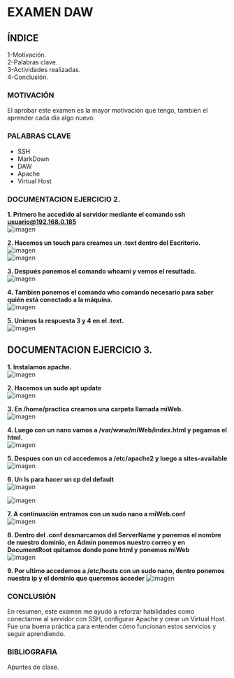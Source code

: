 # EXAMEN DAW 
## ÍNDICE
  1-Motivación.  
  2-Palabras clave.  
  3-Actividades realizadas.  
  4-Conclusión.  

### MOTIVACIÓN  
  El aprobar este examen es la mayor motivación que tengo, también el aprender cada dia algo nuevo.  

### PALABRAS CLAVE  
  * SSH  
  * MarkDown  
  * DAW  
  * Apache  
  * Virtual Host  

### DOCUMENTACION EJERCICIO 2.  

**1. Primero he accedido al servidor mediante el comando ssh usuario@192.168.0.185**  
![imagen](https://github.com/user-attachments/assets/59e85444-35da-4af7-9846-66fe75831aac)  

**2. Hacemos un touch para creamos un .text dentro del Escritorio.**  
![imagen](https://github.com/user-attachments/assets/77af3686-a2db-495f-884e-22b8ec5725c0)  
![imagen](https://github.com/user-attachments/assets/acbffac7-f2a9-4c05-8699-02620bbe3aeb)  

**3. Después ponemos el comando whoami y vemos el resultado.**  
![imagen](https://github.com/user-attachments/assets/eb87950a-131e-4bae-85d5-3a294998a57a)  

**4. Tambien ponemos el comando who comando necesario para saber quién está conectado a la máquina.**  
![imagen](https://github.com/user-attachments/assets/4774485f-8c84-4835-97a7-b9b862979297)  

**5. Unimos la respuesta 3 y 4 en el .text.**  
![imagen](https://github.com/user-attachments/assets/a565b989-d6b4-4f21-8677-887f0de87e96)  


## DOCUMENTACION EJERCICIO 3.  
**1. Instalamos apache.**  
![imagen](https://github.com/user-attachments/assets/1e01c9e4-6926-458d-8caf-c8a09d914e8b) 

**2. Hacemos un sudo apt update**  
![imagen](https://github.com/user-attachments/assets/c33ba595-d20d-46d2-a023-852162f99f83)    

**3. En /home/practica creamos una carpeta llamada miWeb.**  
![imagen](https://github.com/user-attachments/assets/50f5ef53-715b-437d-a284-516b24936046)    

**4. Luego con un nano vamos a /var/www/miWeb/index.html y pegamos el html.**  
![imagen](https://github.com/user-attachments/assets/28edd904-0c0d-4000-ab1e-8a0b39e0a09c)  

**5. Despues con un cd accedemos a /etc/apache2 y luego a sites-available**  
![imagen](https://github.com/user-attachments/assets/2c78ab6f-c924-463a-b5f5-6efb5739a6bd)  

**6. Un ls para hacer un cp del default**  
![imagen](https://github.com/user-attachments/assets/0d991ff7-4962-4d4e-b4d7-d0a6fcb038ee)  

![imagen](https://github.com/user-attachments/assets/0b1e61e9-cf15-4e5d-b61b-15483d7ee4e8)  

**7. A continuación entramos con un sudo nano a miWeb.conf**  
![imagen](https://github.com/user-attachments/assets/26241a81-183d-4eb7-b0ad-4efa88f56131)  

**8. Dentro del .conf desmarcamos del ServerName y ponemos el nombre de nuestro dominio, en Admin ponemos nuestro correo y en DocumentRoot quitamos donde pone html y ponemos miWeb**  
![imagen](https://github.com/user-attachments/assets/b5f6671d-7e32-4355-86af-782c8dcab25b)  

**9. Por ultimo accedemos a /etc/hosts con un sudo nano, dentro ponemos nuestra ip y el dominio que queremos acceder**
![imagen](https://github.com/user-attachments/assets/eb23e77f-b11a-497b-852e-ff89bdca9284)

### CONCLUSIÓN  
En resumen, este examen me ayudó a reforzar habilidades como conectarme al servidor con SSH, configurar Apache y crear un Virtual Host. Fue una buena práctica para entender cómo funcionan estos servicios y seguir aprendiendo.  

### BIBLIOGRAFIA  
Apuntes de clase.  

















